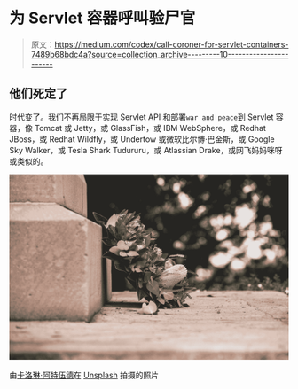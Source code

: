 # 为 Servlet 容器呼叫验尸官

> 原文：<https://medium.com/codex/call-coroner-for-servlet-containers-7489b68bdc4a?source=collection_archive---------10----------------------->

## 他们死定了

时代变了。我们不再局限于实现 Servlet API 和部署`war and peace`到 Servlet 容器，像 Tomcat 或 Jetty，或 GlassFish，或 IBM WebSphere，或 Redhat JBoss，或 Redhat Wildfly，或 Undertow 或微软比尔博·巴金斯，或 Google Sky Walker，或 Tesla Shark Tudururu，或 Atlassian Drake，或网飞妈妈咪呀或类似的。

![](img/4ff362055c760b89599a5e74403acef9.png)

由[卡洛琳·阿特伍德](https://unsplash.com/@carolineattwood?utm_source=medium&utm_medium=referral)在 [Unsplash](https://unsplash.com?utm_source=medium&utm_medium=referral) 拍摄的照片